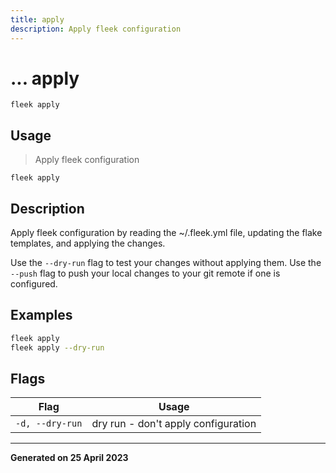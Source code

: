 ```yaml
---
title: apply
description: Apply fleek configuration
---
```


# ... apply
`fleek apply`

## Usage
> Apply fleek configuration

```shell
fleek apply
```

## Description


Apply fleek configuration by reading the ~/.fleek.yml file, updating the flake templates, and applying the changes.

Use the `--dry-run` flag to test your changes without applying them.
Use the `--push` flag to push your local changes to your git remote if one is configured.


## Examples

```bash
fleek apply
fleek apply --dry-run

```

## Flags
|Flag|Usage|
|----|-----|
|`-d, --dry-run`|dry run - don't apply configuration|


---
**Generated on 25 April 2023**

